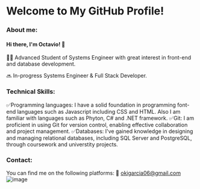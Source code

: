 # Welcome to My GitHub Profile!

### About me:

#### Hi there, I'm Octavio! 👋

🧑‍💻 Advanced Student of Systems Engineer with great interest in front-end and database development.

🔜 In-progress Systems Engineer & Full Stack Developer.

### Technical Skills:
✅Programming languages: I have a solid foundation in programming font-end languages such as Javascript including CSS and HTML. Also I am familiar with languages such as Phyton, C# and .NET framework. 
✅Git: I am proficient in using Git for version control, enabling effective collaboration and project management.
✅Databases: I've gained knowledge in designing and managing relational databases, including SQL Server and PostgreSQL, through coursework and universtity projects.

### Contact:
You can find me on the following platforms:
📧 okigarcia06@gmail.com
![image](https://github.com/okigarcia06/okigarcia06/assets/82784892/e8cc7586-3d14-4d60-b1d3-ceae7848e827)

